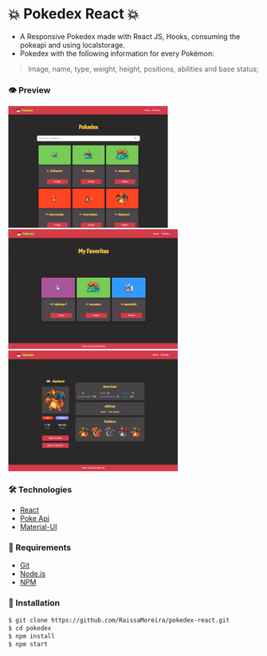# :boom: Pokedex React :boom:

* A Responsive Pokedex made with React JS, Hooks, consuming the pokeapi and using localstorage.
* Pokedex with the following information for every Pokémon:
> Image, name, type, weight, height, positions, abilities and base status;

### :eye: Preview

<span>
<img src="https://github.com/RaissaMoreira/pokedex-react/blob/master/src/assets/images/pokeHome.png?raw=true" width="320px">
<img src="https://github.com/RaissaMoreira/pokedex-react/blob/master/src/assets/images/pokeFavorites.png?raw=true" width="340px">
<img src="https://github.com/RaissaMoreira/pokedex-react/blob/master/src/assets/images/pokeDetails.png?raw=true" width="340px">
</span>

### :hammer_and_wrench: Technologies
* [React](https://react.dev/)
* [Poke Api](https://pokeapi.co/)
* [Material-UI](https://mui.com/)

### :wrench: Requirements
* [Git](https://git-scm.com/)
* [Node.js](https://nodejs.org/en)
* [NPM](https://www.npmjs.com/)

### :rocket: Installation

    $ git clone https://github.com/RaissaMoreira/pokedex-react.git
    $ cd pokedex
    $ npm install
    $ npm start
